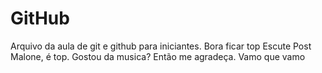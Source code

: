 
# GitHub

Arquivo da aula de git e github para iniciantes.
Bora ficar top
Escute Post Malone, é top.
Gostou da musica? Então me agradeça.
Vamo que vamo
